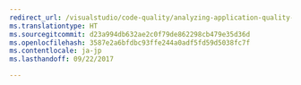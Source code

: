 ```yaml
---
redirect_url: /visualstudio/code-quality/analyzing-application-quality-by-using-code-analysis-tools
ms.translationtype: HT
ms.sourcegitcommit: d23a994db632ae2c0f79de862298cb479e35d36d
ms.openlocfilehash: 3587e2a6bfdbc93ffe244a0adf5fd59d5038fc7f
ms.contentlocale: ja-jp
ms.lasthandoff: 09/22/2017

---
```


